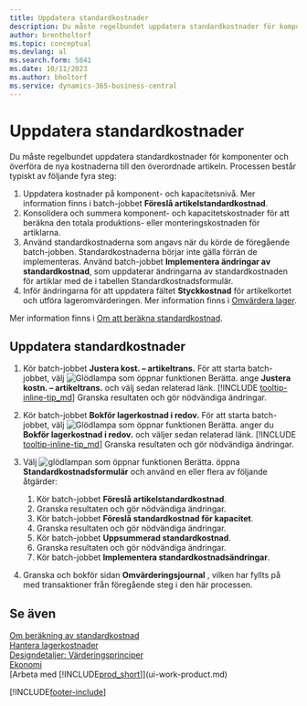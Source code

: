 ```yaml
---
title: Uppdatera standardkostnader
description: Du måste regelbundet uppdatera standardkostnader för komponenter och överföra de nya kostnaderna till den överordnade artikeln.
author: brentholtorf
ms.topic: conceptual
ms.devlang: al
ms.search.form: 5841
ms.date: 10/11/2023
ms.author: bholtorf
ms.service: dynamics-365-business-central
---
```

# Uppdatera standardkostnader
Du måste regelbundet uppdatera standardkostnader för komponenter och överföra de nya kostnaderna till den överordnade artikeln. Processen består typiskt av följande fyra steg:  

1.  Uppdatera kostnader på komponent- och kapacitetsnivå. Mer information finns i batch-jobbet **Föreslå artikelstandardkostnad**.  
2.  Konsolidera och summera komponent- och kapacitetskostnader för att beräkna den totala produktions- eller monteringskostnaden för artiklarna.  
3.  Använd standardkostnaderna som angavs när du körde de föregående batch-jobben. Standardkostnaderna börjar inte gälla förrän de implementeras. Använd batch-jobbet **Implementera ändringar av standardkostnad**, som uppdaterar ändringarna av standardkostnaden för artiklar med de i tabellen Standardkostnadsformulär.  
4.  Inför ändringarna för att uppdatera fältet **Styckkostnad** för artikelkortet och utföra lageromvärderingen. Mer information finns i [Omvärdera lager](inventory-how-revalue-inventory.md).  

Mer information finns i [Om att beräkna standardkostnad](finance-about-calculating-standard-cost.md).
  
## Uppdatera standardkostnader

1.  Kör batch-jobbet **Justera kost. – artikeltrans.** För att starta batch-jobbet, välj ![Glödlampa som öppnar funktionen Berätta.](media/ui-search/search_small.png "Berätta vad du vill göra") ange **Justera kostn. – artikeltrans.** och välj sedan relaterad länk. [!INCLUDE [tooltip-inline-tip_md](includes/tooltip-inline-tip_md.md)] Granska resultaten och gör nödvändiga ändringar.  
2.  Kör batch-jobbet **Bokför lagerkostnad i redov.** För att starta batch-jobbet, välj ![Glödlampa som öppnar funktionen Berätta.](media/ui-search/search_small.png "Berätta vad du vill göra") anger du **Bokför lagerkostnad i redov.** och väljer sedan relaterad länk. [!INCLUDE [tooltip-inline-tip_md](includes/tooltip-inline-tip_md.md)] Granska resultaten och gör nödvändiga ändringar.  
3.  Välj ![glödlampan som öppnar funktionen Berätta.](media/ui-search/search_small.png "Berätta för mig vad du vill göra") öppna **Standardkostnadsformulär** och använd en eller flera av följande åtgärder:

    1.  Kör batch-jobbet **Föreslå artikelstandardkostnad**.  
    2.  Granska resultaten och gör nödvändiga ändringar.  
    3.  Kör batch-jobbet **Föreslå standardkostnad för kapacitet**.  
    4.  Granska resultaten och gör nödvändiga ändringar.
    5. Kör batch-jobbet **Uppsummerad standardkostnad**.
    6.  Granska resultaten och gör nödvändiga ändringar.
    7.  Kör batch-jobbet **Implementera standardkostnadsändringar**.  
4.  Granska och bokför sidan **Omvärderingsjournal** , vilken har fyllts på med transaktioner från föregående steg i den här processen.  

## Se även

 [Om beräkning av standardkostnad](finance-about-calculating-standard-cost.md)   
 [Hantera lagerkostnader](finance-manage-inventory-costs.md)   
 [Designdetaljer: Värderingsprinciper](design-details-costing-methods.md)   
 [Ekonomi](finance.md)  
 [Arbeta med [!INCLUDE[prod_short](includes/prod_short.md)]](ui-work-product.md)  


[!INCLUDE[footer-include](includes/footer-banner.md)]